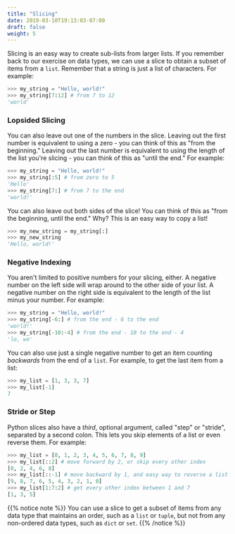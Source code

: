 ```yaml
---
title: "Slicing"
date: 2019-03-10T19:13:03-07:00
draft: false
weight: 5
---
```


Slicing is an easy way to create sub-lists from larger lists. If you remember back to our exercise on data types, we can use a slice to obtain a subset of items from a `list`. Remember that a string is just a list of characters. For example:

```python
>>> my_string = "Hello, world!"
>>> my_string[7:12] # from 7 to 12
'world'
```

### Lopsided Slicing

You can also leave out one of the numbers in the slice. Leaving out the first number is equivalent to using a zero - you can think of this as "from the beginning." Leaving out the last number is equivalent to using the length of the list you're slicing - you can think of this as "until the end." For example:

```python
>>> my_string = "Hello, world!"
>>> my_string[:5] # from zero to 5
'Hello'
>>> my_string[7:] # from 7 to the end
'world!'
```

You can also leave out both sides of the slice! You can think of this as "from the beginning, until the end." Why? This is an easy way to copy a list!

```python
>>> my_new_string = my_string[:]
>>> my_new_string
'Hello, world!'
```

### Negative Indexing

You aren't limited to positive numbers for your slicing, either. A negative number on the left side will wrap around to the other side of your list. A negative number on the right side is equivalent to the length of the list minus your number. For example:

```python
>>> my_string = "Hello, world!"
>>> my_string[-6:] # from the end - 6 to the end
'world!'
>>> my_string[-10:-4] # from the end - 10 to the end - 4
'lo, wo'
```

You can also use just a single negative number to get an item counting *backwards* from the end of a `list`. For example, to get the last item from a list:

```python
>>> my_list = [1, 3, 3, 7]
>>> my_list[-1]
7
```

### Stride or Step

Python slices also have a *third*, optional argument, called "step" or "stride", separated by a second colon. This lets you skip elements of a list or even reverse them. For example:

```python
>>> my_list = [0, 1, 2, 3, 4, 5, 6, 7, 8, 9]
>>> my_list[::2] # move forward by 2, or skip every other index
[0, 2, 4, 6, 8]
>>> my_list[::-1] # move backward by 1, and easy way to reverse a list
[9, 8, 7, 6, 5, 4, 3, 2, 1, 0]
>>> my_list[1:7:2] # get every other index between 1 and 7
[1, 3, 5]
```

{{% notice note %}}
You can use a slice to get a subset of items from any data type that maintains an order, such as a `list` or `tuple`, but not from any non-ordered data types, such as `dict` or `set`.
{{% /notice %}}
